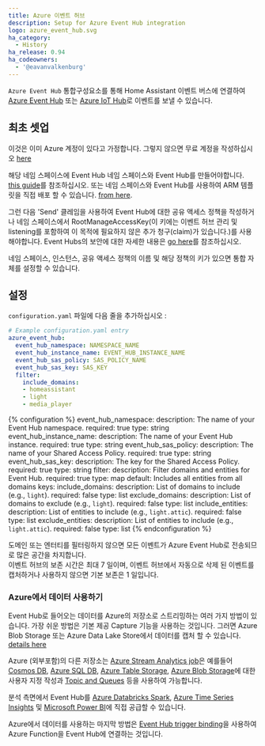 ```yaml
---
title: Azure 이벤트 허브
description: Setup for Azure Event Hub integration
logo: azure_event_hub.svg
ha_category:
  - History
ha_release: 0.94
ha_codeowners:
  - '@eavanvalkenburg'
---
```


`Azure Event Hub` 통합구성요소를 통해 Home Assistant 이벤트 버스에 연결하여 [Azure Event Hub](https://azure.microsoft.com/en-us/services/event-hubs/) 또는 [Azure IoT Hub](https://docs.microsoft.com/en-us/azure/iot-hub/iot-hub-devguide-messages-read-builtin)로 이벤트를 보낼 수 있습니다.

## 최초 셋업

이것은 이미 Azure 계정이 있다고 가정합니다. 그렇지 않으면 무료 계정을 작성하십시오 [here](https://azure.microsoft.com/en-us/free/)

해당 네임 스페이스에 Event Hub 네임 스페이스와 Event Hub를 만들어야합니다. [this guide](https://docs.microsoft.com/en-us/azure/event-hubs/event-hubs-create)를 참조하십시오. 또는 네임 스페이스와 Event Hub를 사용하여 ARM 템플릿을 직접 배포 할 수 있습니다. [from here](https://github.com/Azure/azure-quickstart-templates/tree/master/201-event-hubs-create-event-hub-and-consumer-group/).

그런 다음 'Send' 클레임을 사용하여 Event Hub에 대한 공유 액세스 정책을 작성하거나 네임 스페이스에서 RootManageAccessKey(이 키에는 이벤트 허브 관리 및 listening를 포함하여 이 목적에 필요하지 않은 추가 청구(claim)가 있습니다.)를 사용해야합니다. Event Hubs의 보안에 대한 자세한 내용은 [go here](https://docs.microsoft.com/en-us/azure/event-hubs/event-hubs-authentication-and-security-model-overview)를 참조하십시오.

네임 스페이스, 인스턴스, 공유 액세스 정책의 이름 및 해당 정책의 키가 있으면 통합 자체를 설정할 수 있습니다.

## 설정

`configuration.yaml` 파일에 다음 줄을 추가하십시오 :

```yaml
# Example configuration.yaml entry
azure_event_hub:
  event_hub_namespace: NAMESPACE_NAME
  event_hub_instance_name: EVENT_HUB_INSTANCE_NAME
  event_hub_sas_policy: SAS_POLICY_NAME
  event_hub_sas_key: SAS_KEY
  filter:
    include_domains:
    - homeassistant
    - light
    - media_player
```

{% configuration %}
event_hub_namespace:
  description: The name of your Event Hub namespace.
  required: true
  type: string
event_hub_instance_name:
  description: The name of your Event Hub instance.
  required: true
  type: string
event_hub_sas_policy:
  description: The name of your Shared Access Policy.
  required: true
  type: string
event_hub_sas_key:
  description: The key for the Shared Access Policy.
  required: true
  type: string
filter:
  description: Filter domains and entities for Event Hub.
  required: true
  type: map
  default: Includes all entities from all domains
  keys:
    include_domains:
      description: List of domains to include (e.g., `light`).
      required: false
      type: list
    exclude_domains:
      description: List of domains to exclude (e.g., `light`).
      required: false
      type: list
    include_entities:
      description: List of entities to include (e.g., `light.attic`).
      required: false
      type: list
    exclude_entities:
      description: List of entities to include (e.g., `light.attic`).
      required: false
      type: list
{% endconfiguration %}

<div class='note warning'>
도메인 또는 엔터티를 필터링하지 않으면 모든 이벤트가 Azure Event Hub로 전송되므로 많은 공간을 차지합니다.
</div>

<div class='note warning'>
이벤트 허브의 보존 시간은 최대 7 일이며, 이벤트 허브에서 자동으로 삭제 된 이벤트를 캡처하거나 사용하지 않으면 기본 보존은 1 일입니다.
</div>

### Azure에서 데이터 사용하기

Event Hub로 들어오는 데이터를 Azure의 저장소로 스트리밍하는 여러 가지 방법이 있습니다. 가장 쉬운 방법은 기본 제공 Capture 기능을 사용하는 것입니다. 그러면 Azure Blob Storage 또는 Azure Data Lake Store에서 데이터를 캡처 할 수 있습니다. [details here](https://docs.microsoft.com/en-us/azure/event-hubs/event-hubs-capture-overview)

Azure (외부포함)의 다른 저장소는 [Azure Stream Analytics job](https://docs.microsoft.com/en-us/azure/stream-analytics/stream-analytics-define-inputs#stream-data-from-event-hubs)은 예를들어 [Cosmos DB](https://docs.microsoft.com/en-us/azure/stream-analytics/stream-analytics-documentdb-output), [Azure SQL DB](https://docs.microsoft.com/en-us/azure/stream-analytics/stream-analytics-sql-output-perf), [Azure Table Storage](https://docs.microsoft.com/en-us/azure/stream-analytics/stream-analytics-define-outputs#table-storage), [Azure Blob Storage](https://docs.microsoft.com/en-us/azure/stream-analytics/stream-analytics-custom-path-patterns-blob-storage-output)에 대한 사용자 지정 작성과 [Topic and Queues](https://docs.microsoft.com/en-us/azure/stream-analytics/stream-analytics-quick-create-portal#configure-job-output) 등을 사용하여 가능합니다.

분석 측면에서 Event Hub를 [Azure Databricks Spark](https://docs.microsoft.com/en-us/azure/azure-databricks/databricks-stream-from-eventhubs?toc=https%3A%2F%2Fdocs.microsoft.com%2Fen-us%2Fazure%2Fevent-hubs%2FTOC.json&bc=https%3A%2F%2Fdocs.microsoft.com%2Fen-us%2Fazure%2Fbread%2Ftoc.json), [Azure Time Series Insights](https://docs.microsoft.com/en-us/azure/time-series-insights/time-series-insights-how-to-add-an-event-source-eventhub) 및 [Microsoft Power BI](https://docs.microsoft.com/en-us/azure/event-hubs/event-hubs-tutorial-visualize-anomalies)에 직접 공급할 수 있습니다.

Azure에서 데이터를 사용하는 마지막 방법은 [Event Hub trigger binding](https://docs.microsoft.com/en-us/azure/azure-functions/functions-bindings-event-hubs)을 사용하여 Azure Function을 Event Hub에 연결하는 것입니다.